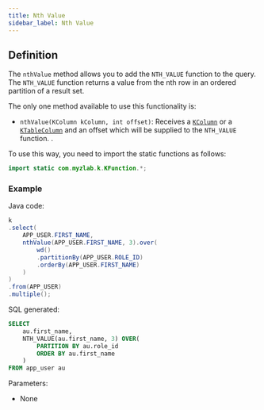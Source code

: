 ```yaml
---
title: Nth Value
sidebar_label: Nth Value
---
```


## Definition

The `nthValue` method allows you to add the `NTH_VALUE` function to the query. The `NTH_VALUE` function returns a value from the nth row in an ordered partition of a result set.

The only one method available to use this functionality is:

- `nthValue(KColumn kColumn, int offset)`: Receives a [`KColumn`](/docs/select-statement/select/introduction#2-kcolumn) or a [`KTableColumn`](/docs/select-statement/select/introduction#1-ktablecolumn) and an offset which will be supplied to the `NTH_VALUE` function.
.

To use this way, you need to import the static functions as follows:

```java
import static com.myzlab.k.KFunction.*;
```

### Example

Java code:

```java
k
.select(
    APP_USER.FIRST_NAME,
    nthValue(APP_USER.FIRST_NAME, 3).over(
        wd()
        .partitionBy(APP_USER.ROLE_ID)
        .orderBy(APP_USER.FIRST_NAME)
    )
)
.from(APP_USER)
.multiple();
```

SQL generated:

```sql
SELECT
    au.first_name,
    NTH_VALUE(au.first_name, 3) OVER(
        PARTITION BY au.role_id
        ORDER BY au.first_name
    )
FROM app_user au
```

Parameters:

- None